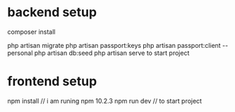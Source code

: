 # backend setup

composer install

php artisan migrate
php artisan passport:keys
php artisan passport:client --personal
php artisan db:seed
php artisan serve to start project
# frontend setup 
npm install // i am runing npm 10.2.3
npm run dev  // to start project
